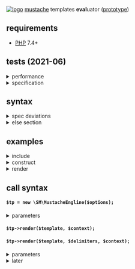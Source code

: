 [![logo](https://raw.githack.com/determin1st/sm-mustache/master/tests/logo.jpg)](https://youtu.be/mQ_AdzWE5Ec)
[mustache](https://mustache.github.io/) templates **eval**uator ([prototype](https://github.com/bobthecow/mustache.php))

## requirements
- [PHP](https://www.php.net/) 7.4+

## tests (2021-06)
<details>
<summary>performance</summary>

test loops over mustache spec files (except lambdas), fails are skipped and counted.
[mustache.js](https://github.com/janl/mustache.js) fails in one test: [issue](https://github.com/janl/mustache.js/issues/65)
[![vs](https://raw.githack.com/determin1st/sm-mustache/master/tests/speed.jpg)](https://github.com/determin1st/sm-mustache#tests)
:point_up: PHPv7.4.5, NODEv10.14.2
[![vs2](https://raw.githack.com/determin1st/sm-mustache/master/tests/speed2.jpg)](https://github.com/determin1st/sm-mustache#tests)
:point_up: PHPv8.0.7 with OPcache and JIT enabled
---
</details>
<details>
<summary>specification</summary>

<https://github.com/mustache/spec>
[![comments](https://raw.githack.com/determin1st/sm-mustache/master/tests/comments.jpg)](https://github.com/determin1st/sm-mustache#tests)
[![interpolation](https://raw.githack.com/determin1st/sm-mustache/master/tests/interpolation.jpg)](https://github.com/determin1st/sm-mustache#tests)
:point_up: `{{{triple_stashes}}}` are not supported
[![inverted](https://raw.githack.com/determin1st/sm-mustache/master/tests/inverted.jpg)](https://github.com/determin1st/sm-mustache#tests)
[![lambdas](https://raw.githack.com/determin1st/sm-mustache/master/tests/lambdas.jpg)](https://github.com/determin1st/sm-mustache#tests)
:point_up: delimiter alternation in template is not supported,
the last one is [doubtful](https://github.com/mustache/spec/issues/128).
[![sections](https://raw.githack.com/determin1st/sm-mustache/master/tests/sections.jpg)](https://github.com/determin1st/sm-mustache#tests)
---
</details>

## syntax
<details>
<summary>spec deviations</summary>

- no `<` template parent, inheritance.
- no `>` template partials, inheritance.
- no `=` template delimiters modifier. rendering with custom delimiters
  is possible but templates will not be cached. this implementaion
  assumes that custom delimiters are used for preparation renders.
- non-escaping by default, escaper function or a flag must be specified explicitly as an option.
- non-escaping with `{{{trippleStashes}}}` (when escaping enabled). this behaviour is set with `&` variable tag.
- template recursions by default are disabled.
  recursion occurs when a variable/block is rendered with a function
  which may return a new template string (contains current delimiters).
  may be enabled explicitly.
</details>
<details>
<summary>else section</summary>

Else sections `|` may be used inside both if `#` and if not `^` blocks:
```
{{#block}} yes {{|}} no {{/block}}
{{^block}} no {{|}} yes {{/block}}
```
block is `falsy`:
```
 no 
 no 
```
block is `truthy`:
```
 yes 
 yes 
```
</details>

## examples
<details>
<summary>include</summary>

```php
# dropped into <project_home>/inc/mustache.php
require_once __DIR__.DIRECTORY_SEPARATOR.'.inc.'.DIRECTORY_SEPARATOR.'mustache.php';
```
</details>
<details>
<summary>construct</summary>

```php
# defaults
$tp = new \SM\MustacheEngine([
  'delims'  => '{{ }}',
  'helpers' => null,  # context fallbacks array/object
  'logger'  => null,  # callable, for debug logs
  'escaper' => null,  # callable, variables escaper (or truthy for HTML escaping)
  'recur'   => false, # template recursion flag
]);

# same (defaults)
$tp = new \SM\MustacheEngine();

# mustache spec compatible
$mp = new \SM\MustacheEngine([
  'escaper' => true,  # htmlspecialchars($variable)
  'recur'   => true,  # checks function result for delimiters and re-renders
]);
```
</details>
<details>
<summary>render</summary>

```php
# ...
# ...
# ...
```
</details>


## call syntax
#### `$tp = new \SM\MustacheEngline($options);`
<details>
<summary>parameters</summary>

todo
</details>

#### `$tp->render($template, $context);`
#### `$tp->render($template, $delimiters, $context);`
<details>
<summary>parameters</summary>

todo
</details>










<details>
  <summary>later</summary>


## block operators `==`, `>`, `<`, `>=`, `<=`
## block reindentation

# syntax
## delimiters
a pair of markers around constructs, for example `{{` and `}}`.
minimal size of a marker is 2 characters, maximal is 4.
the pair sizes may differ, for example `<!--` and `-->` are valid delimiters.
## variables
a name inside delimiters identify a variable, for example `{{name}}`.
a variable will be substituted by name with the specified data.
surrounding spaces are ignored so, `{{ name }}` is also valid.
the name of variable must be alpha-numeric, like `{{1}}`, `{{name}}`, `{{name1}}` or `{{1name}}`.
the exception is a variables chain `{{item.1.has.name}}` (called dot notation in the origin).
## block
## inverted block

# examples
## multipass
## helpers
</details>


